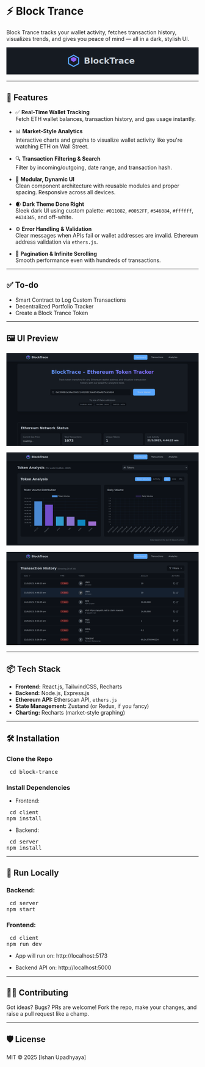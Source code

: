 # ⚡ Block Trance
  
Block Trance tracks your wallet activity, fetches transaction history, visualizes trends, and gives you peace of mind — all in a dark, stylish UI.

![Block Trance Banner](./assets/banner.png)

---

## 🚀 Features

- ✅ **Real-Time Wallet Tracking**  
  Fetch ETH wallet balances, transaction history, and gas usage instantly.

- 📊 **Market-Style Analytics**  
  Interactive charts and graphs to visualize wallet activity like you're watching ETH on Wall Street.

- 🔍 **Transaction Filtering & Search**  
  Filter by incoming/outgoing, date range, and transaction hash.

- 🧩 **Modular, Dynamic UI**  
  Clean component architecture with reusable modules and proper spacing. Responsive across all devices.

- 🌒 **Dark Theme Done Right**  
  Sleek dark UI using custom palette: `#011082`, `#0052FF`, `#546084`, `#ffffff`, `#434345`, and off-white.

- ⚙️ **Error Handling & Validation**  
  Clear messages when APIs fail or wallet addresses are invalid. Ethereum address validation via `ethers.js`.

- 🔁 **Pagination & Infinite Scrolling**  
  Smooth performance even with hundreds of transactions.

---

## ✅ To-do

- Smart Contract to Log Custom Transactions
- Decentralized Portfolio Tracker
- Create a Block Trance Token

---

## 🖼️ UI Preview

![Dashboard Preview](./assets/dashboard-preview.png)

![Analytics Preview](./assets/analytics-preview.png)

![Transactions_History Preview](./assets/history-preview.png)

---

## 📦 Tech Stack

- **Frontend:** React.js, TailwindCSS, Recharts  
- **Backend:** Node.js, Express.js  
- **Ethereum API:** Etherscan API, `ethers.js`  
- **State Management:** Zustand (or Redux, if you fancy)  
- **Charting:** Recharts (market-style graphing)

---

## 🛠️ Installation

### Clone the Repo
<pre> cd block-trance </pre>
### Install Dependencies
- Frontend:
<pre> cd client 
npm install </pre>
- Backend:
<pre> cd server 
npm install </pre>

---

## 🧪 Run Locally

### Backend:
<pre> cd server 
npm start </pre>

### Frontend:
<pre> cd client 
npm run dev </pre>

- App will run on: http://localhost:5173

- Backend API on: http://localhost:5000

---

## 👨‍💻 Contributing
Got ideas? Bugs? PRs are welcome!
Fork the repo, make your changes, and raise a pull request like a champ.

---

## 🛡 License
MIT © 2025 [Ishan Upadhyaya]
